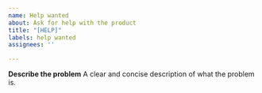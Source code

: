 ```yaml
---
name: Help wanted
about: Ask for help with the product
title: "[HELP]"
labels: help wanted
assignees: ''

---
```


**Describe the problem**
A clear and concise description of what the problem is.
